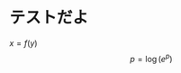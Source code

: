 <script async src="https://cdnjs.cloudflare.com/ajax/libs/mathjax/2.7.6/MathJax.js?config=TeX-AMS_CHTML"></script>
# テストだよ
$x = f(y)$
$$
p = \log(e^p)
$$